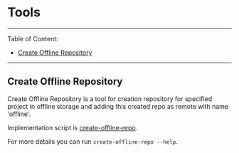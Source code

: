 # Tools

---
Table of Content:
* [Create Offline Repository](#create-offline-repository)
---

## Create Offline Repository
Create Offline Repository is a tool for creation repository for specified project in offline storage and adding this created repo as remote with name 'offline'.

Implementation script is [create-offline-repo](create-offline-repo).

For more details you can run `create-offline-repo --help`.